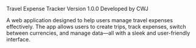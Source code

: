 Travel Expense Tracker
Version 1.0.0
Developed by CWJ

A web application designed to help users manage travel expenses effectively. The app allows users to create trips, track expenses, switch between currencies, and manage data—all with a sleek and user-friendly interface.

